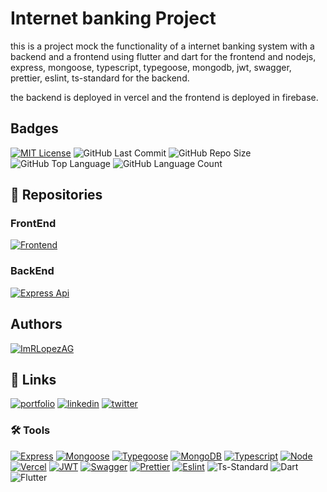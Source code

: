 # Internet banking Project

this is a project mock the functionality of a internet banking system with a backend and a frontend using flutter and dart for the frontend and nodejs, express, mongoose, typescript, typegoose, mongodb, jwt, swagger, prettier, eslint, ts-standard for the backend.

the backend is deployed in vercel and the frontend is deployed in firebase.

## Badges

[![MIT License](https://img.shields.io/badge/License-MIT-green.svg)](https://choosealicense.com/licenses/mit/)
![GitHub Last Commit](https://img.shields.io/github/last-commit/ImRLopezAG/InternetBanking-Project)
![GitHub Repo Size](https://img.shields.io/github/repo-size/ImRLopezAG/InternetBanking-Project)
![GitHub Top Language](https://img.shields.io/github/languages/top/ImRLopezAG/InternetBanking-Project)
![GitHub Language Count](https://img.shields.io/github/languages/count/ImRLopezAG/InternetBanking-Project)

## 🚀 Repositories

### FrontEnd

[![Frontend](https://img.shields.io/badge/Frontend-02569B?logo=flutter&logoColor=white)](https://github.com/ImRLopezAG/Forget-Project/tree/main/Internet_Banking#readme)
### BackEnd

[![Express Api](https://img.shields.io/badge/Express-000000?logo=express&logoColor=white)](https://github.com/ImRLopezAG/Forget-Project/tree/main/Internet-Banking-Api#readme)

## Authors

[![ImRLopezAG](https://img.shields.io/badge/ImRLopezAG-000000?style=for-the-badge&logo=github&logoColor=white)](https://github.com/ImRLopezAG)

## 🔗 Links

[![portfolio](https://img.shields.io/badge/my_portfolio-000?style=for-the-badge&logo=ko-fi&logoColor=white)](https://imrlopez.dev)
[![linkedin](https://img.shields.io/badge/linkedin-0A66C2?style=for-the-badge&logo=linkedin&logoColor=white)](https://www.linkedin.com/in/angel-gabriel-lopez/)
[![twitter](https://img.shields.io/badge/twitter-1DA1F2?style=for-the-badge&logo=twitter&logoColor=white)](https://twitter.com/imr_lopez)

### 🛠️ Tools

[![Express](https://img.shields.io/badge/Express-000000?logo=express&logoColor=white)](https://expressjs.com/)
[![Mongoose](https://img.shields.io/badge/Mongoose-47A248?logo=mongoose&logoColor=white)](https://mongoosejs.com/)
[![Typegoose](https://img.shields.io/badge/Typegoose-3178C6?logo=typescript&logoColor=white)](https://typegoose.github.io/typegoose/)
[![MongoDB](https://img.shields.io/badge/MongoDB-47A248?logo=mongodb&logoColor=white)](https://www.mongodb.com/)
[![Typescript](https://img.shields.io/badge/Typescript-3178C6?logo=typescript&logoColor=white)](https://www.typescriptlang.org/)
[![Node](https://img.shields.io/badge/Node-339933?logo=node.js&logoColor=white)](https://nodejs.org/en/)
[![Vercel](https://img.shields.io/badge/Vercel-000000?logo=vercel&logoColor=white)](https://vercel.com/)
[![JWT](https://img.shields.io/badge/JWT-000000?logo=json-web-tokens&logoColor=white)](https://jwt.io/)
[![Swagger](https://img.shields.io/badge/Swagger-85EA2D?logo=swagger&logoColor=black)](https://swagger.io/)
[![Prettier](https://img.shields.io/badge/Prettier-F7B93E?logo=prettier&logoColor=black)](https://prettier.io/)
[![Eslint](https://img.shields.io/badge/Eslint-4B32C3?logo=eslint&logoColor=white)](https://eslint.org/)
![Ts-Standard](https://img.shields.io/badge/Ts--Standard-3178C6?logo=typescript&logoColor=white)
![Dart](https://img.shields.io/badge/Dart-0175C2?logo=dart&logoColor=white)
![Flutter](https://img.shields.io/badge/Flutter-02569B?logo=flutter&logoColor=white)
